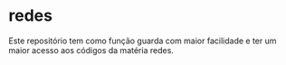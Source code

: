 # redes
Este repositório tem como função guarda com maior facilidade e ter um maior acesso aos códigos da matéria redes.
